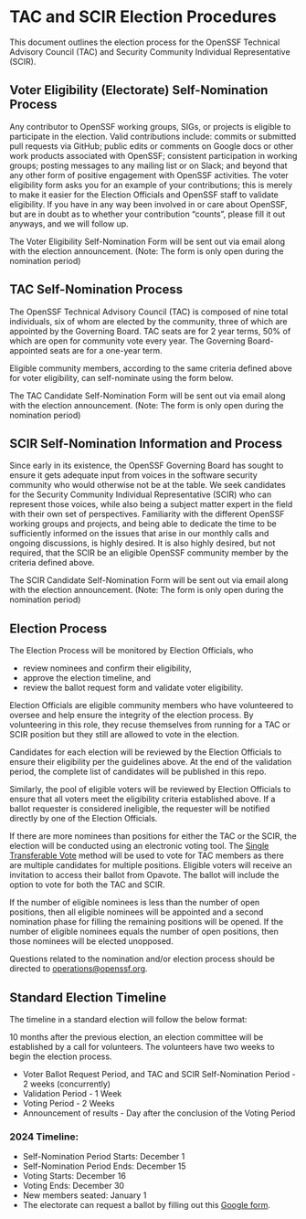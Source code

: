 # TAC and SCIR Election Procedures

This document outlines the election process for the OpenSSF Technical Advisory Council (TAC) and Security Community Individual Representative (SCIR).


## Voter Eligibility (Electorate) Self-Nomination Process

Any contributor to OpenSSF working groups, SIGs, or projects is eligible to participate in the election.
Valid contributions include: commits or submitted pull requests via GitHub; public edits or comments on Google docs or other work products associated with OpenSSF; consistent participation in working groups; posting messages to any mailing list or on Slack; and beyond that any other form of positive engagement with OpenSSF activities.
The voter eligibility form asks you for an example of your contributions; this is merely to make it easier for the Election Officials and OpenSSF staff to validate eligibility.
If you have in any way been involved in or care about OpenSSF, but are in doubt as to whether your contribution “counts”, please fill it out anyways, and we will follow up.

The Voter Eligibility Self-Nomination Form will be sent out via email along with the election announcement.
(Note: The form is only open during the nomination period)


## TAC Self-Nomination Process

The OpenSSF Technical Advisory Council (TAC) is composed of nine total individuals, six of whom are elected by the community, three of which are appointed by the Governing Board.  TAC seats are for 2 year terms, 50% of which are open for community vote every year.  The Governing Board-appointed seats are for a one-year term.

Eligible community members, according to the same criteria defined above for voter eligibility, can self-nominate using the form below.

The TAC Candidate Self-Nomination Form will be sent out via email along with the election announcement.
(Note: The form is only open during the nomination period)


## SCIR Self-Nomination Information and Process

Since early in its existence, the OpenSSF Governing Board has sought to ensure it gets adequate input from voices in the software security community who would otherwise not be at the table.
We seek candidates for the Security Community Individual Representative (SCIR) who can represent those voices, while also being a subject matter expert in the field with their own set of perspectives.
Familiarity with the different OpenSSF working groups and projects, and being able to dedicate the time to be sufficiently informed on the issues that arise in our monthly calls and ongoing discussions, is highly desired.
It is also highly desired, but not required, that the SCIR be an eligible OpenSSF community member by the criteria defined above.

The SCIR Candidate Self-Nomination Form will be sent out via email along with the election announcement.
(Note: The form is only open during the nomination period)


## Election Process

The Election Process will be monitored by Election Officials, who
* review nominees and confirm their eligibility,
* approve the election timeline, and
* review the ballot request form and validate voter eligibility.

Election Officials are eligible community members who have volunteered to oversee and help ensure the integrity of the election process. By volunteering in this role, they recuse themselves from running for a TAC or SCIR position but they still are allowed to vote in the election.

Candidates for each election will be reviewed by the Election Officials to ensure their eligibility per the guidelines above. At the end of the validation period, the complete list of candidates will be published in this repo.

Similarly, the pool of eligible voters will be reviewed by Election Officials to ensure that all voters meet the eligibility criteria established above. If a ballot requester is considered ineligible, the requester will be notified directly by one of the Election Officials.

If there are more nominees than positions for either the TAC or the SCIR, the election will be conducted using an electronic voting tool.
The [Single Transferable Vote](https://en.wikipedia.org/wiki/Single_transferable_vote) method will be used to vote for TAC members as there are multiple candidates for multiple positions.
Eligible voters will receive an invitation to access their ballot from Opavote.
The ballot will include the option to vote for both the TAC and SCIR.

If the number of eligible nominees is less than the number of open positions, then all eligible nominees will be appointed and a second nomination phase for filling the remaining positions will be opened.
If the number of eligible nominees equals the number of open positions, then those nominees will be elected unopposed.

Questions related to the nomination and/or election process should be directed to [operations@openssf.org](mailto:operations@openssf.org).


## Standard Election Timeline

The timeline in a standard election will follow the below format:

10 months after the previous election, an election committee will be established by a call for volunteers. The volunteers have two weeks to begin the election process.

- Voter Ballot Request Period, and TAC and SCIR Self-Nomination Period - 2 weeks (concurrently)
- Validation Period - 1 Week
- Voting Period - 2 Weeks
- Announcement of results - Day after the conclusion of the Voting Period

### 2024 Timeline:

 * Self-Nomination Period Starts: December 1
 * Self-Nomination Period Ends: December 15
 * Voting Starts: December 16
 * Voting Ends:  December 30
 * New members seated: January 1
 * The electorate can request a ballot by filling out this [Google form](https://forms.gle/7suYexAnPxndvX856).
